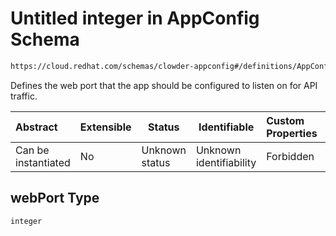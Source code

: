 # Untitled integer in AppConfig Schema

```txt
https://cloud.redhat.com/schemas/clowder-appconfig#/definitions/AppConfig/properties/webPort
```

Defines the web port that the app should be configured to listen on for API traffic.


| Abstract            | Extensible | Status         | Identifiable            | Custom Properties | Additional Properties | Access Restrictions | Defined In                                                          |
| :------------------ | ---------- | -------------- | ----------------------- | :---------------- | --------------------- | ------------------- | ------------------------------------------------------------------- |
| Can be instantiated | No         | Unknown status | Unknown identifiability | Forbidden         | Allowed               | none                | [schema.json\*](../../../../out/schema.json "open original schema") |

## webPort Type

`integer`
